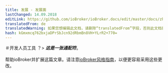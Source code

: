 ```yaml
---
title: 发展 - 发展面
lastChanged: 14.09.2018
editLink: https://github.com/ioBroker/ioBroker.docs/edit/master/docs/zh-cn/dev/ide.md
translatedFrom: de
translatedWarning: 如果您想编辑此文档，请删除“translatedFrom”字段，否则此文档将再次自动翻译
hash: kGmxmcq762bxjaDPrSbJcn92dRbmBn8VH+YLrR2+770=
---
```


＃开发人员工具
？&gt; ***这是一张通配符***。 <br><br>帮助ioBroker并扩展这篇文章。请注意[ioBroker风格指南](community/styleguidedoc)，以便更容易采用这些更改。